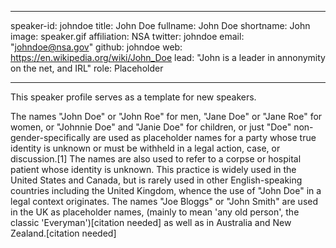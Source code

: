 
---
speaker-id: johndoe
title: John Doe
fullname: John Doe
shortname: John
image: speaker.gif
affiliation: NSA
twitter: johndoe
email: "johndoe@nsa.gov"
github: johndoe
web: https://en.wikipedia.org/wiki/John_Doe
lead: "John is a leader in annonymity on the net, and IRL"
role: Placeholder

---

This speaker profile serves as a template for new speakers.

The names "John Doe" or "John Roe" for men, "Jane Doe" or "Jane
Roe" for women, or "Johnnie Doe" and "Janie Doe" for children, or
just "Doe" non-gender-specifically are used as placeholder names
for a party whose true identity is unknown or must be withheld in
a legal action, case, or discussion.[1] The names are also used to
refer to a corpse or hospital patient whose identity is unknown.
This practice is widely used in the United States and Canada, but
is rarely used in other English-speaking countries including the
United Kingdom, whence the use of "John Doe" in a legal context
originates. The names "Joe Bloggs" or "John Smith" are used in the
UK as placeholder names, (mainly to mean 'any old person', the
classic 'Everyman')[citation needed] as well as in Australia and
New Zealand.[citation needed]
